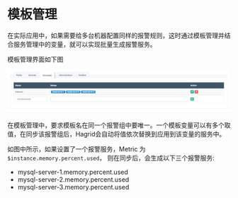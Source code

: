 # 模板管理 

在实际应用中，如果需要给多台机器配置同样的报警规则，这时通过模板管理并结合服务管理中的变量，就可以实现批量生成报警服务。

模板管理界面如下图

![模板管理](imgs/template.png)

在模板管理中，要求模板名在同一个报警组中要唯一。一个模板变量可以有多个取值，在同步该报警组后，Hagrid会自动将值依次替换到应用到该变量的服务中。

如图中所示，如果设置了一个报警服务，Metric 为 `$instance.memory.percent.used`，
则在同步后，会生成以下三个报警服务:

- mysql-server-1.memory.percent.used
- mysql-server-2.memory.percent.used
- mysql-server-3.memory.percent.used